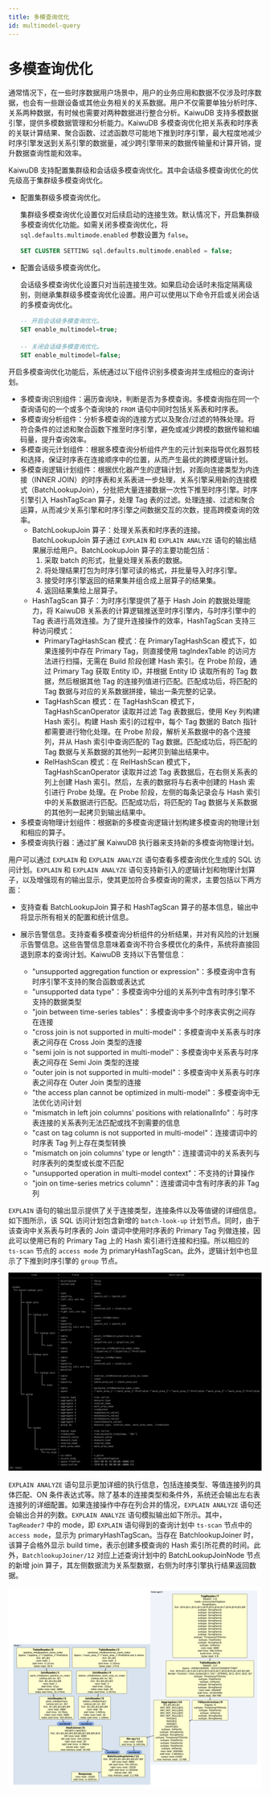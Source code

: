 ```yaml
---
title: 多模查询优化
id: multimodel-query
---
```


# 多模查询优化

通常情况下，在一些时序数据用户场景中，用户的业务应用和数据不仅涉及时序数据，也会有一些跟设备或其他业务相关的关系数据。用户不仅需要单独分析时序、关系两种数据，有时候也需要对两种数据进行整合分析。KaiwuDB 支持多模数据引擎，提供多模数据管理和分析能力。KaiwuDB 多模查询优化把关系表和时序表的关联计算结果、聚合函数、过滤函数尽可能地下推到时序引擎，最大程度地减少时序引擎发送到关系引擎的数据量，减少跨引擎带来的数据传输量和计算开销，提升数据查询性能和效率。

KaiwuDB 支持配置集群级和会话级多模查询优化。其中会话级多模查询优化的优先级高于集群级多模查询优化。

- 配置集群级多模查询优化。

    集群级多模查询优化设置仅对后续启动的连接生效。默认情况下，开启集群级多模查询优化功能。如需关闭多模查询优化，将 `sql.defaults.multimode.enabled` 参数设置为 `false`。

    ```sql
    SET CLUSTER SETTING sql.defaults.multimode.enabled = false;
    ```

- 配置会话级多模查询优化。

    会话级多模查询优化设置只对当前连接生效。如果启动会话时未指定隔离级别，则继承集群级多模查询优化设置。用户可以使用以下命令开启或关闭会话的多模查询优化。

    ```sql
    -- 开启会话级多模查询优化。
    SET enable_multimodel=true;

    -- 关闭会话级多模查询优化。
    SET enable_multimodel=false;
    ```

开启多模查询优化功能后，系统通过以下组件识别多模查询并生成相应的查询计划。

- 多模查询识别组件：遍历查询块，判断是否为多模查询。多模查询指在同一个查询语句的一个或多个查询块的 `FROM` 语句中同时包括关系表和时序表。
- 多模查询分析组件：分析多模查询的连接方式以及聚合/过滤的特殊处理。将符合条件的过滤和聚合函数下推至时序引擎，避免或减少跨模的数据传输和编码量，提升查询效率。
- 多模查询元计划组件：根据多模查询分析组件产生的元计划来指导优化器剪枝和选择，保证时序表在连接顺序中的位置，从而产生最优的跨模逻辑计划。
- 多模查询逻辑计划组件：根据优化器产生的逻辑计划，对面向连接类型为内连接（INNER JOIN）的时序表和关系表进一步处理，关系引擎采用新的连接模式（BatchLookupJoin），分批把大量连接数据一次性下推至时序引擎。时序引擎引入 HashTagScan 算子，处理 Tag 表的过滤。处理连接、过滤和聚合运算，从而减少关系引擎和时序引擎之间数据交互的次数，提高跨模查询的效率。
  - BatchLookupJoin 算子：处理关系表和时序表的连接。BatchLookupJoin 算子通过 `EXPLAIN` 和 `EXPLAIN ANALYZE` 语句的输出结果展示给用户。BatchLookupJoin 算子的主要功能包括：
    1. 采取 batch 的形式，批量处理关系表的数据。
    2. 将处理结果打包为时序引擎可读的格式，并批量导入时序引擎。
    3. 接受时序引擎返回的结果集并组合成上层算子的结果集。
    4. 返回结果集给上层算子。
  - HashTagScan 算子：为时序引擎提供了基于 Hash Join 的数据处理能力，将 KaiwuDB 关系表的计算逻辑推送至时序引擎内，与时序引擎中的 Tag 表进行高效连接。为了提升连接操作的效率，HashTagScan 支持三种访问模式：
    - PrimaryTagHashScan 模式：在 PrimaryTagHashScan 模式下，如果连接列中存在 Primary Tag，则直接使用 tagIndexTable 的访问方法进行扫描，无需在 Build 阶段创建 Hash 索引。在 Probe 阶段，通过 Primary Tag 获取 Entity ID，并根据 Entity ID 读取所有的 Tag 数据，然后根据其他 Tag 的连接列值进行匹配。匹配成功后，将匹配的 Tag 数据与对应的关系数据拼接，输出一条完整的记录。
    - TagHashScan 模式：在 TagHashScan 模式下，TagHashScanOperator 读取并过滤 Tag 表数据后，使用 Key 列构建 Hash 索引。构建 Hash 索引的过程中，每个 Tag 数据的 Batch 指针都需要进行物化处理。在 Probe 阶段，解析关系数据中的各个连接列，并从 Hash 索引中查询匹配的 Tag 数据。匹配成功后，将匹配的 Tag 数据与关系数据的其他列一起拷贝到输出结果中。
    - RelHashScan 模式：在 RelHashScan 模式下，TagHashScanOperator 读取并过滤 Tag 表数据后，在右侧关系表的列上创建 Hash 索引。然后，左表的数据将与右表中创建的 Hash 索引进行 Probe 处理。在 Probe 阶段，左侧的每条记录会与 Hash 索引中的关系数据进行匹配。匹配成功后，将匹配的 Tag 数据与关系数据的其他列一起拷贝到输出结果中。
- 多模查询物理计划组件：根据新的多模查询逻辑计划构建多模查询的物理计划和相应的算子。
- 多模查询执行器：通过扩展 KaiwuDB 执行器来支持新的多模查询物理计划。

用户可以通过 `EXPLAIN` 和 `EXPLAIN ANALYZE` 语句查看多模查询优化生成的 SQL 访问计划。`EXPLAIN` 和 `EXPLAIN ANALYZE` 语句支持新引入的逻辑计划和物理计划算子，以及增强现有的输出显示，使其更加符合多模查询的需求，主要包括以下两方面：

- 支持查看 BatchLookupJoin 算子和 HashTagScan 算子的基本信息，输出中将显示所有相关的配置和统计信息。
- 展示告警信息。支持查看多模查询分析组件的分析结果，并对有风险的计划展示告警信息。这些告警信息意味着查询不符合多模优化的条件，系统将直接回退到原本的查询计划。KaiwuDB 支持以下告警信息：

  - "unsupported aggregation function or expression"：多模查询中含有时序引擎不支持的聚合函数或表达式
  - "unsupported data type"：多模查询中分组的关系列中含有时序引擎不支持的数据类型
  - "join between time-series tables"：多模查询中多个时序表实例之间存在连接
  - "cross join is not supported in multi-model"：多模查询中关系表与时序表之间存在 Cross Join 类型的连接
  - "semi join is not supported in multi-model"：多模查询中关系表与时序表之间存在 Semi Join 类型的连接
  - "outer join is not supported in multi-model"：多模查询中关系表与时序表之间存在 Outer Join 类型的连接
  - "the access plan cannot be optimized in multi-model"：多模查询中无法优化访问计划
  - "mismatch in left join columns' positions with relationalInfo"：与时序表连接的关系表列无法匹配或找不到需要的信息
  - "cast on tag column is not supported in multi-model"：连接谓词中的时序表 Tag 列上存在类型转换
  - "mismatch on join columns' type or length"：连接谓词中的关系表列与时序表列的类型或长度不匹配
  - "unsupported operation in multi-model context"：不支持的计算操作
  - "join on time-series metrics column"：连接谓词中含有时序表的非 Tag 列

`EXPLAIN` 语句的输出显示提供了关于连接类型，连接条件以及等值键的详细信息。如下图所示，该 SQL 访问计划包含新增的 `batch-look-up` 计划节点。同时，由于该查询中关系表与时序表的 Join 谓词中使用时序表的 Primary Tag 列做连接，因此可以使用已有的 Primary Tag 上的 Hash 索引进行连接和扫描。所以相应的 `ts-scan` 节点的 `access mode` 为 primaryHashTagScan。此外，逻辑计划中也显示了下推到时序引擎的 `group` 节点。

![](../static/performance-tunning/multi-model-optimization.png)

`EXPLAIN ANALYZE` 语句显示更加详细的执行信息，包括连接类型、等值连接列的具体匹配、ON 条件表达式等。除了基本的连接类型和条件外，系统还会输出左右表连接列的详细配置。如果连接操作中存在列合并的情况，`EXPLAIN ANALYZE` 语句还会输出合并的列数。`EXPLAIN ANALYZE` 语句模拟输出如下所示。其中，`TagReader7` 中的 mode，即 `EXPLAIN` 语句得到的查询计划中 `ts-scan` 节点中的 `access mode`，显示为 primaryHashTagScan。当存在 BatchlookupJoiner 时，该算子会格外显示 build time，表示创建多模查询的 Hash 索引所花费的时间。此外，`BatchlookupJoiner/12` 对应上述查询计划中的 BatchLookupJoinNode 节点的新增 join 算子，其左侧数据流为关系型数据，右侧为时序引擎执行结果返回数据。

![](../static/performance-tunning/explain-analyze.png)

